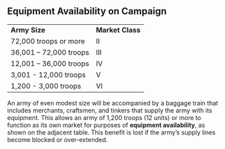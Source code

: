 ## Equipment Availability on Campaign

|  |  |
| --- | --- |
| **Army Size** | **Market Class** |
| 72,000 troops or more | II |
| 36,001 – 72,000 troops | III |
| 12,001 – 36,000 troops | IV |
| 3,001 - 12,000 troops | V |
| 1,200 - 3,000 troops | VI |

An army of even modest size will be accompanied by a baggage train that includes merchants, craftsmen, and tinkers that supply the army with its equipment. This allows an army of 1,200 troops (12 units) or more to function as its own market for purposes of **equipment availability**, as shown on the adjacent table. This benefit is lost if the army’s supply lines become blocked or over-extended.
